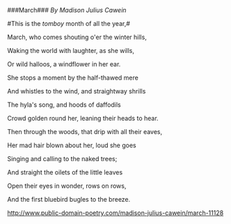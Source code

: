 ###March###
*By Madison Julius Cawein*

#This is the *tomboy* month of all the year,#

March, who comes shouting o'er the winter hills,

Waking the world with laughter, as she wills,

Or wild halloos, a windflower in her ear.

She stops a moment by the half-thawed mere

And whistles to the wind, and straightway shrills

The hyla's song, and hoods of daffodils

Crowd golden round her, leaning their heads to hear.

Then through the woods, that drip with all their eaves,

Her mad hair blown about her, loud she goes

Singing and calling to the naked trees;

And straight the oilets of the little leaves

Open their eyes in wonder, rows on rows,

And the first     bluebird bugles to the breeze.

http://www.public-domain-poetry.com/madison-julius-cawein/march-11128
